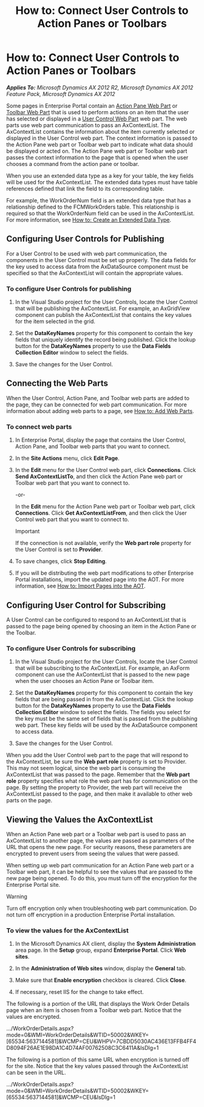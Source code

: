 ﻿---
title: 'How to: Connect User Controls to Action Panes or Toolbars'
TOCTitle: 'How to: Connect User Controls to Action Panes or Toolbars'
ms:assetid: 3a2b6efe-74ad-4b0b-aef7-6e2edabf6ca6
ms:mtpsurl: https://msdn.microsoft.com/en-us/library/Cc596894(v=AX.60)
ms:contentKeyID: 35245201
ms.date: 11/07/2012
mtps_version: v=AX.60
---

# How to: Connect User Controls to Action Panes or Toolbars 


_**Applies To:** Microsoft Dynamics AX 2012 R2, Microsoft Dynamics AX 2012 Feature Pack, Microsoft Dynamics AX 2012_

Some pages in Enterprise Portal contain an [Action Pane Web Part](action-pane-web-part.md) or [Toolbar Web Part](toolbar-web-part.md) that is used to perform actions on an item that the user has selected or displayed in a [User Control Web Part](user-control-web-part.md) web part. The web parts use web part communication to pass an AxContextList. The AxContextList contains the information about the item currently selected or displayed in the User Control web part. The context information is passed to the Action Pane web part or Toolbar web part to indicate what data should be displayed or acted on. The Action Pane web part or Toolbar web part passes the context information to the page that is opened when the user chooses a command from the action pane or toolbar.

When you use an extended data type as a key for your table, the key fields will be used for the AxContextList. The extended data types must have table references defined that link the field to its corresponding table.

For example, the WorkOrderNum field is an extended data type that has a relationship defined to the FCMWorkOrders table. This relationship is required so that the WorkOrderNum field can be used in the AxContextList. For more information, see [How to: Create an Extended Data Type](how-to-create-an-extended-data-type.md).

## Configuring User Controls for Publishing

For a User Control to be used with web part communication, the components in the User Control must be set up properly. The data fields for the key used to access data from the AxDataSource component must be specified so that the AxContextList will contain the appropriate values.

### To configure User Controls for publishing

1.  In the Visual Studio project for the User Controls, locate the User Control that will be publishing the AxContextList. For example, an AxGridView component can publish the AxContextList that contains the key values for the item selected in the grid.

2.  Set the **DataKeyNames** property for this component to contain the key fields that uniquely identify the record being published. Click the lookup button for the **DataKeyNames** property to use the **Data Fields Collection Editor** window to select the fields.

3.  Save the changes for the User Control.

## Connecting the Web Parts

When the User Control, Action Pane, and Toolbar web parts are added to the page, they can be connected for web part communication. For more information about adding web parts to a page, see [How to: Add Web Parts](how-to-add-web-parts.md).

### To connect web parts

1.  In Enterprise Portal, display the page that contains the User Control, Action Pane, and Toolbar web parts that you want to connect.

2.  In the **Site Actions** menu, click **Edit Page**.

3.  In the **Edit** menu for the User Control web part, click **Connections**. Click **Send AxContextListTo**, and then click the Action Pane web part or Toolbar web part that you want to connect to.
    
    \-or-
    
    In the **Edit** menu for the Action Pane web part or Toolbar web part, click **Connections**. Click **Get AxContextListFrom**, and then click the User Control web part that you want to connect to.
    

    > [!IMPORTANT]
    > <P>If the connection is not available, verify the <STRONG>Web part role</STRONG> property for the User Control is set to <STRONG>Provider</STRONG>.</P>



4.  To save changes, click **Stop Editing**.

5.  If you will be distributing the web part modifications to other Enterprise Portal installations, import the updated page into the AOT. For more information, see [How to: Import Pages into the AOT](how-to-import-pages-into-the-aot.md).

## Configuring User Control for Subscribing

A User Control can be configured to respond to an AxContextList that is passed to the page being opened by choosing an item in the Action Pane or the Toolbar.

### To configure User Controls for subscribing

1.  In the Visual Studio project for the User Controls, locate the User Control that will be subscribing to the AxContextList. For example, an AxForm component can use the AxContextList that is passed to the new page when the user chooses an Action Pane or Toolbar item.

2.  Set the **DataKeyNames** property for this component to contain the key fields that are being passed in from the AxContextList. Click the lookup button for the **DataKeyNames** property to use the **Data Fields Collection Editor** window to select the fields. The fields you select for the key must be the same set of fields that is passed from the publishing web part. These key fields will be used by the AxDataSource component to access data.

3.  Save the changes for the User Control.

When you add the User Control web part to the page that will respond to the AxContextList, be sure the **Web part role** property is set to Provider. This may not seem logical, since the web part is consuming the AxContextList that was passed to the page. Remember that the **Web part role** property specifies what role the web part has for communication on the page. By setting the property to Provider, the web part will receive the AxContextList passed to the page, and then make it available to other web parts on the page.

## Viewing the Values the AxContextList

When an Action Pane web part or a Toolbar web part is used to pass an AxContextList to another page, the values are passed as parameters of the URL that opens the new page. For security reasons, these parameters are encrypted to prevent users from seeing the values that were passed.

When setting up web part communication for an Action Pane web part or a Toolbar web part, it can be helpful to see the values that are passed to the new page being opened. To do this, you must turn off the encryption for the Enterprise Portal site.


> [!WARNING]
> <P>Turn off encryption only when troubleshooting web part communication. Do not turn off encryption in a production Enterprise Portal installation.</P>



### To view the values for the AxContextList

1.  In the Microsoft Dynamics AX client, display the **System Administration** area page. In the **Setup** group, expand **Enterprise Portal**. Click **Web sites**.

2.  In the **Administration of Web sites** window, display the **General** tab.

3.  Make sure that **Enable encryption** checkbox is cleared. Click **Close**.

4.  If necessary, reset IIS for the change to take effect.

The following is a portion of the URL that displays the Work Order Details page when an item is chosen from a Toolbar web part. Notice that the values are encrypted.

…/WorkOrderDetails.aspx?mode=0\&WMI=WorkOrderDetails\&WTID=50002\&WKEY=\[65534:5637144581\]\&WCMP=CEU\&WHPV=7CBDD5030AC436E13FFB4FF4D8094F26AE1E98DA1C4D74AF00762508C3C6411A\&IsDlg=1

The following is a portion of this same URL when encryption is turned off for the site. Notice that the key values passed through the AxContextList can be seen in the URL.

…/WorkOrderDetails.aspx?mode=0\&WMI=WorkOrderDetails\&WTID=50002\&WKEY=\[65534:5637144581\]\&WCMP=CEU\&IsDlg=1

